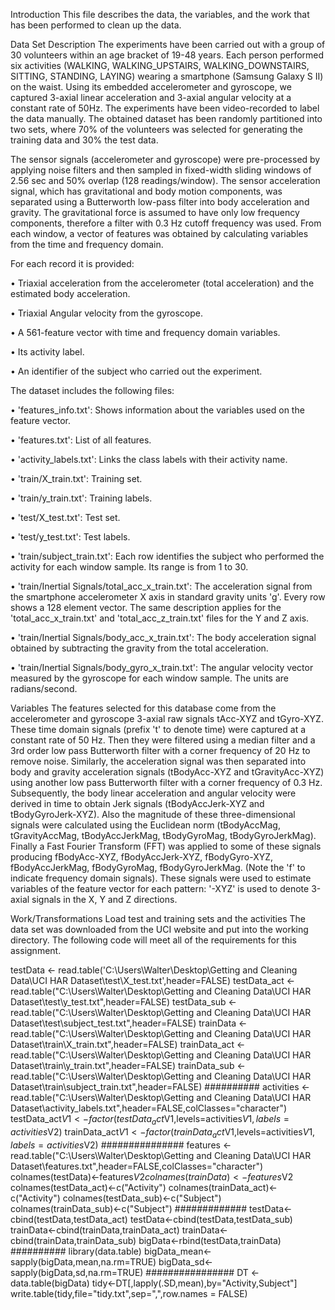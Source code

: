 Introduction
This file describes the data, the variables, and the work that has been performed to clean up the data.

Data Set Description
The experiments have been carried out with a group of 30 volunteers within an age bracket of 19-48 years. Each person performed six activities (WALKING, WALKING_UPSTAIRS, WALKING_DOWNSTAIRS, SITTING, STANDING, LAYING) wearing a smartphone (Samsung Galaxy S II) on the waist. Using its embedded accelerometer and gyroscope, we captured 3-axial linear acceleration and 3-axial angular velocity at a constant rate of 50Hz. The experiments have been video-recorded to label the data manually. The obtained dataset has been randomly partitioned into two sets, where 70% of the volunteers was selected for generating the training data and 30% the test data. 

The sensor signals (accelerometer and gyroscope) were pre-processed by applying noise filters and then sampled in fixed-width sliding windows of 2.56 sec and 50% overlap (128 readings/window). The sensor acceleration signal, which has gravitational and body motion components, was separated using a Butterworth low-pass filter into body acceleration and gravity. The gravitational force is assumed to have only low frequency components, therefore a filter with 0.3 Hz cutoff frequency was used. From each window, a vector of features was obtained by calculating variables from the time and frequency domain. 

For each record it is provided:

•	Triaxial acceleration from the accelerometer (total acceleration) and the estimated body acceleration.

•	Triaxial Angular velocity from the gyroscope. 

•	A 561-feature vector with time and frequency domain variables. 

•	Its activity label. 

•	An identifier of the subject who carried out the experiment.

The dataset includes the following files:

•	'features_info.txt': Shows information about the variables used on the feature vector.

•	'features.txt': List of all features.

•	'activity_labels.txt': Links the class labels with their activity name.

•	'train/X_train.txt': Training set.

•	'train/y_train.txt': Training labels.

•	'test/X_test.txt': Test set.

•	'test/y_test.txt': Test labels.

•	'train/subject_train.txt': Each row identifies the subject who performed the activity for each window sample. Its range is from 1 to 30. 

•	'train/Inertial Signals/total_acc_x_train.txt': The acceleration signal from the smartphone accelerometer X axis in standard gravity units 'g'. Every row shows a 128 element vector. The same description applies for the 'total_acc_x_train.txt' and 'total_acc_z_train.txt' files for the Y and Z axis. 

•	'train/Inertial Signals/body_acc_x_train.txt': The body acceleration signal obtained by subtracting the gravity from the total acceleration. 

•	'train/Inertial Signals/body_gyro_x_train.txt': The angular velocity vector measured by the gyroscope for each window sample. The units are radians/second. 


Variables
The features selected for this database come from the accelerometer and gyroscope 3-axial raw signals tAcc-XYZ and tGyro-XYZ. These time domain signals (prefix 't' to denote time) were captured at a constant rate of 50 Hz. Then they were filtered using a median filter and a 3rd order low pass Butterworth filter with a corner frequency of 20 Hz to remove noise. Similarly, the acceleration signal was then separated into body and gravity acceleration signals (tBodyAcc-XYZ and tGravityAcc-XYZ) using another low pass Butterworth filter with a corner frequency of 0.3 Hz. 
Subsequently, the body linear acceleration and angular velocity were derived in time to obtain Jerk signals (tBodyAccJerk-XYZ and tBodyGyroJerk-XYZ). Also the magnitude of these three-dimensional signals were calculated using the Euclidean norm (tBodyAccMag, tGravityAccMag, tBodyAccJerkMag, tBodyGyroMag, tBodyGyroJerkMag). 
Finally a Fast Fourier Transform (FFT) was applied to some of these signals producing fBodyAcc-XYZ, fBodyAccJerk-XYZ, fBodyGyro-XYZ, fBodyAccJerkMag, fBodyGyroMag, fBodyGyroJerkMag. (Note the 'f' to indicate frequency domain signals). 
These signals were used to estimate variables of the feature vector for each pattern:
'-XYZ' is used to denote 3-axial signals in the X, Y and Z directions.

Work/Transformations
Load test and training sets and the activities
The data set was downloaded from the UCI website and put into the working directory. The following code will meet all
of the requirements for this assignment.

testData <- read.table('C:\\Users\\Walter\\Desktop\\Getting and Cleaning Data\\UCI HAR Dataset\\test\\X_test.txt',header=FALSE)
testData_act <- read.table("C:\\Users\\Walter\\Desktop\\Getting and Cleaning Data\\UCI HAR Dataset\\test\\y_test.txt",header=FALSE)
testData_sub <- read.table("C:\\Users\\Walter\\Desktop\\Getting and Cleaning Data\\UCI HAR Dataset\\test\\subject_test.txt",header=FALSE)
trainData <- read.table("C:\\Users\\Walter\\Desktop\\Getting and Cleaning Data\\UCI HAR Dataset\\train\\X_train.txt",header=FALSE)
trainData_act <- read.table("C:\\Users\\Walter\\Desktop\\Getting and Cleaning Data\\UCI HAR Dataset\\train\\y_train.txt",header=FALSE)
trainData_sub <- read.table("C:\\Users\\Walter\\Desktop\\Getting and Cleaning Data\\UCI HAR Dataset\\train\\subject_train.txt",header=FALSE)
##########
activities <- read.table("C:\\Users\\Walter\\Desktop\\Getting and Cleaning Data\\UCI HAR Dataset\\activity_labels.txt",header=FALSE,colClasses="character")
testData_act$V1 <- factor(testData_act$V1,levels=activities$V1,labels=activities$V2)
trainData_act$V1 <- factor(trainData_act$V1,levels=activities$V1,labels=activities$V2)
###############
features <- read.table("C:\\Users\\Walter\\Desktop\\Getting and Cleaning Data\\UCI HAR Dataset\\features.txt",header=FALSE,colClasses="character")
colnames(testData)<-features$V2
colnames(trainData)<-features$V2
colnames(testData_act)<-c("Activity")
colnames(trainData_act)<-c("Activity")
colnames(testData_sub)<-c("Subject")
colnames(trainData_sub)<-c("Subject")
#############
testData<-cbind(testData,testData_act)
testData<-cbind(testData,testData_sub)
trainData<-cbind(trainData,trainData_act)
trainData<-cbind(trainData,trainData_sub)
bigData<-rbind(testData,trainData)
##########
library(data.table)
bigData_mean<-sapply(bigData,mean,na.rm=TRUE)
bigData_sd<-sapply(bigData,sd,na.rm=TRUE)
################
DT <- data.table(bigData)
tidy<-DT[,lapply(.SD,mean),by="Activity,Subject"]
write.table(tidy,file="tidy.txt",sep=",",row.names = FALSE)

